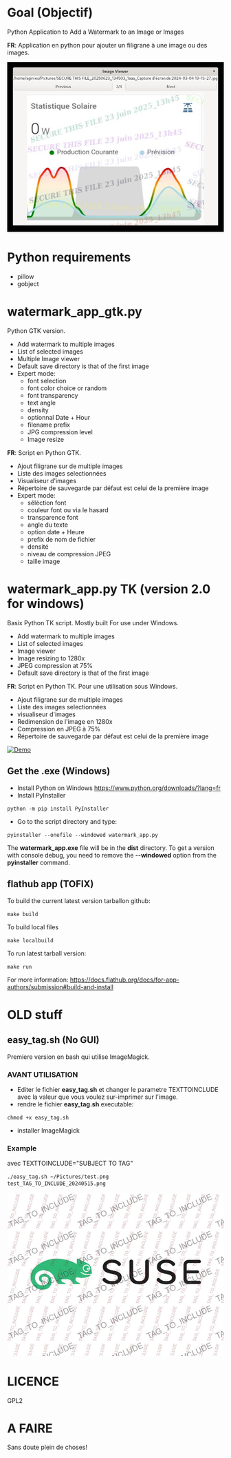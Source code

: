 # Goal (Objectif)

Python Application to Add a Watermark to an Image or Images

**FR**: Application en python pour ajouter un filigrane à une image ou des images.

![image](https://github.com/aginies/watermark/blob/08da28cacd0612f564e3e23a19ac0b765343b820/images/example.jpg)

# Python requirements

* pillow
* gobject

# watermark_app_gtk.py

Python GTK version.
* Add watermark to multiple images
* List of selected images
* Multiple Image viewer
* Default save directory is that of the first image
* Expert mode: 
  * font selection
  * font color choice or random
  * font transparency
  * text angle
  * density
  * optionnal Date + Hour
  * filename prefix
  * JPG compression level
  * Image resize

**FR**:
Script en Python GTK.
* Ajout filigrane sur de multiple images
* Liste des images selectionnées
* Visualiseur d'images
* Répertoire de sauvegarde par défaut est celui de la première image
* Expert mode: 
  * séléction font
  * couleur font ou via le hasard
  * transparence font
  * angle du texte
  * option date + Heure
  * prefix de nom de fichier
  * densité
  * niveau de compression JPEG
  * taille image

# watermark_app.py TK (version 2.0 for windows)

Basix Python TK script. Mostly built For use under Windows.
* Add watermark to multiple images
* List of selected images
* Image viewer
* Image resizing to 1280x
* JPEG compression at 75%
* Default save directory is that of the first image


**FR**:
Script en Python TK. Pour une utilisation sous Windows.
* Ajout filigrane sur de multiple images
* Liste des images selectionnées
* visualiseur d'images
* Redimension de l'image en 1280x
* Compression en JPEG à 75%
* Répertoire de sauvegarde par défaut est celui de la première image

[![Demo](https://img.youtube.com/vi/XCRIuAW7zwY/0.jpg)](https://www.youtube.com/watch?v=XCRIuAW7zwY)

## Get the .exe (Windows)

* Install Python on Windows https://www.python.org/downloads/?lang=fr
* Install PyInstaller
```
python -m pip install PyInstaller
```

* Go to the script directory and type:
```
pyinstaller --onefile --windowed watermark_app.py
```

The **watermark_app.exe** file will be in the **dist** directory.
To get a version with console debug, you need to remove the **--windowed** option from the **pyinstaller** command.

## flathub app (TOFIX)

To build the current latest version tarballon github:
```
make build
```

To build local files
```
make localbuild
```

To run latest tarball version:
```
make run
```

For more information: https://docs.flathub.org/docs/for-app-authors/submission#build-and-install

# OLD stuff

## easy_tag.sh (No GUI)

Premiere version en bash qui utilise ImageMagick.

### AVANT UTILISATION

* Editer le fichier **easy_tag.sh** et changer le parametre TEXTTOINCLUDE avec la valeur que vous voulez sur-imprimer sur l'image.
* rendre le fichier **easy_tag.sh** executable:
```
chmod +x easy_tag.sh
```
* installer ImageMagick

### Example

avec TEXTTOINCLUDE="SUBJECT TO TAG"

```
./easy_tag.sh ~/Pictures/test.png 
test_TAG_TO_INCLUDE_20240515.png
```

![image](https://github.com/aginies/easy_tag/blob/202f6f2a8de8fd39f0d14bc8ea4232a029f3b6d9/suse_TAG_TO_INCLUDE_20240515.jpg)

# LICENCE

GPL2

# A FAIRE

Sans doute plein de choses!
